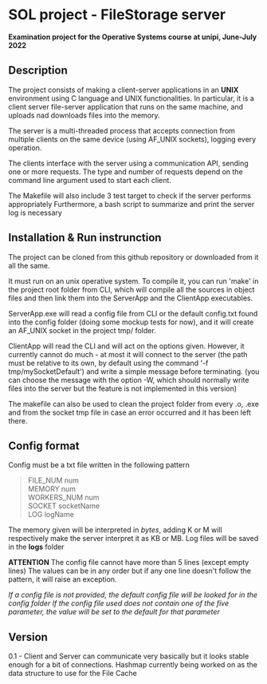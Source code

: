 # SOL project - FileStorage server

**Examination project for the Operative Systems course at unipi, June-July 2022**

## Description

The project consists of making a client-server applications in an **UNIX** environment using C language and UNIX functionalities.
In particular, it is a client server file-server application that runs on the same machine, and uploads nad downloads files into the memory.

The server is a multi-threaded process that accepts connection from multiple clients on the same device (using AF_UNIX sockets), logging every operation.

The clients interface with the server using a communication API, sending one or more requests.
The type and number of requests depend on the command line argument used to start each client.

The Makefile will also include 3 test target to check if the server performs appropriately
Furthermore, a bash script to summarize and print the server log is necessary

## Installation & Run instrunction
The project can be cloned from this github repository or downloaded from it all the same.

It must run on an unix operative system.
To compile it, you can run 'make' in the project root folder from CLI, which will compile all the sources in object files and then link them into the ServerApp and the ClientApp executables.

ServerApp.exe will read a config file from CLI or the default config.txt found into the config folder (doing some mockup tests for now), and it will create an AF_UNIX socket in the project tmp/ folder.

ClientApp will read the CLI and will act on the options given. 
However, it currently cannot do much - at most it will connect to the server (the path must be relative to its own, by default using the command '-f tmp/mySocketDefault') and write a simple message before terminating. 
(you can choose the message with the option -W, which should normally write files into the server but the feature is not implemented in this version)

The makefile can also be used to clean the project folder from every .o, .exe and from the socket tmp file in case an error occurred and it has been left there.

## Config format
Config must be a txt file written in the following pattern

> FILE_NUM num <br> MEMORY num <br> WORKERS_NUM num <br> SOCKET socketName <br> LOG logName <br>

The memory given will be interpreted in *bytes*, adding K or M will respectively make the server interpret it as KB or MB.
Log files will be saved in the **logs** folder

**ATTENTION**
The config file cannot have more than 5 lines (except empty lines)
The values can be in any order but if any one line doesn't follow the pattern, it will raise an exception.

*If a config file is not provided, the default config file will be looked for in the config folder*
*If the config file used does not contain one of the five parameter, the value will be set to the default for that parameter*

## Version
0.1 - Client and Server can communicate very basically but it looks stable enough for a bit of connections.
	Hashmap currently being worked on as the data structure to use for the File Cache
